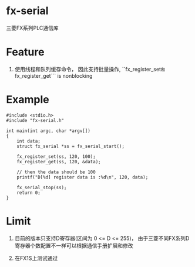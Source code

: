 fx-serial
=========

三菱FX系列PLC通信库

Feature
========

1. 使用线程和队列缓存命令， 因此支持批量操作, ``fx_register_set```和```fx_register_get``` is nonblocking

Example
========

```
#include <stdio.h>
#include "fx-serial.h"

int main(int argc, char *argv[]) 
{
	int data;
	struct fx_serial *ss = fx_serial_start();

	fx_register_set(ss, 120, 100);
	fx_register_get(ss, 120, &data);

	// then the data should be 100
	printf("D[%d] register data is :%d\n", 120, data);

	fx_serial_stop(ss);
	return 0;
}
```

Limit
======

1. 目前的版本只支持D寄存器(区间为 0 <= D <= 255)， 由于三菱不同FX系列D寄存器个数配置不一样可以根据通信手册扩展和修改

2. 在FX1S上测试通过
